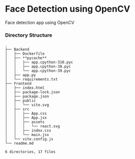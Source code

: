 # Face Detection using OpenCV
Face detection app using OpenCV

### Directory Structure
```
.
├── Backend
│   ├── Dockerfile
│   ├── **pycache**
│   │   ├── app.cpython-310.pyc
│   │   ├── app.cpython-38.pyc
│   │   └── app.cpython-39.pyc
│   ├── app.py
│   └── requirements.txt
├── Frontend
│   ├── index.html
│   ├── package-lock.json
│   ├── package.json
│   ├── public
│   │   └── vite.svg
│   ├── src
│   │   ├── App.css
│   │   ├── App.jsx
│   │   ├── assets
│   │   │   └── react.svg
│   │   ├── index.css
│   │   └── main.jsx
│   └── vite.config.js
└── readme.md

6 directories, 17 files
```
